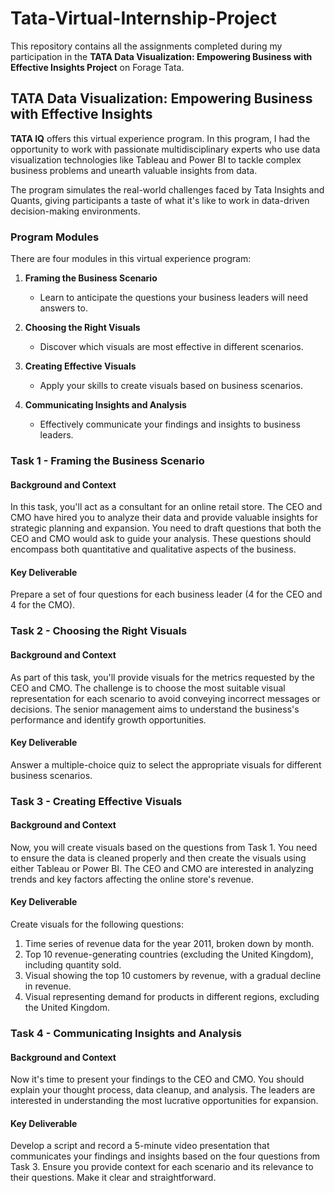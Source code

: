 # Tata-Virtual-Internship-Project

This repository contains all the assignments completed during my participation in the **TATA Data Visualization: Empowering Business with Effective Insights Project** on Forage Tata.

## TATA Data Visualization: Empowering Business with Effective Insights

**TATA IQ** offers this virtual experience program. In this program, I had the opportunity to work with passionate multidisciplinary experts who use data visualization technologies like Tableau and Power BI to tackle complex business problems and unearth valuable insights from data.

The program simulates the real-world challenges faced by Tata Insights and Quants, giving participants a taste of what it's like to work in data-driven decision-making environments.

### Program Modules

There are four modules in this virtual experience program:

1. **Framing the Business Scenario**
   - Learn to anticipate the questions your business leaders will need answers to.

2. **Choosing the Right Visuals**
   - Discover which visuals are most effective in different scenarios.

3. **Creating Effective Visuals**
   - Apply your skills to create visuals based on business scenarios.

4. **Communicating Insights and Analysis**
   - Effectively communicate your findings and insights to business leaders.

### Task 1 - Framing the Business Scenario

#### Background and Context

In this task, you'll act as a consultant for an online retail store. The CEO and CMO have hired you to analyze their data and provide valuable insights for strategic planning and expansion. You need to draft questions that both the CEO and CMO would ask to guide your analysis. These questions should encompass both quantitative and qualitative aspects of the business.

#### Key Deliverable

Prepare a set of four questions for each business leader (4 for the CEO and 4 for the CMO).

### Task 2 - Choosing the Right Visuals

#### Background and Context

As part of this task, you'll provide visuals for the metrics requested by the CEO and CMO. The challenge is to choose the most suitable visual representation for each scenario to avoid conveying incorrect messages or decisions. The senior management aims to understand the business's performance and identify growth opportunities.

#### Key Deliverable

Answer a multiple-choice quiz to select the appropriate visuals for different business scenarios.

### Task 3 - Creating Effective Visuals

#### Background and Context

Now, you will create visuals based on the questions from Task 1. You need to ensure the data is cleaned properly and then create the visuals using either Tableau or Power BI. The CEO and CMO are interested in analyzing trends and key factors affecting the online store's revenue.

#### Key Deliverable

Create visuals for the following questions:
1. Time series of revenue data for the year 2011, broken down by month.
2. Top 10 revenue-generating countries (excluding the United Kingdom), including quantity sold.
3. Visual showing the top 10 customers by revenue, with a gradual decline in revenue.
4. Visual representing demand for products in different regions, excluding the United Kingdom.

### Task 4 - Communicating Insights and Analysis

#### Background and Context

Now it's time to present your findings to the CEO and CMO. You should explain your thought process, data cleanup, and analysis. The leaders are interested in understanding the most lucrative opportunities for expansion.

#### Key Deliverable

Develop a script and record a 5-minute video presentation that communicates your findings and insights based on the four questions from Task 3. Ensure you provide context for each scenario and its relevance to their questions. Make it clear and straightforward.
